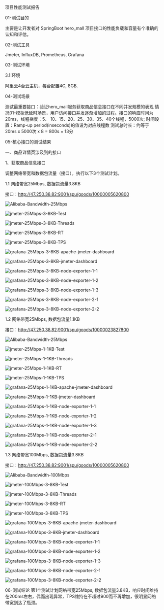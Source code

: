 项目性能测试报告

01-测试目的

主要是让开发者对 SpringBoot hero_mall 项目接口的性能负载和容量有个准确的认知和评估。


02-测试工具

Jmeter, InfluxDB, Prometheus, Grafana


03-测试环境

3.1 环境

阿里云4台云主机，每台配置4C, 8GB.


04-测试场景

测试最重要接口：验证hero_mall服务获取商品信息接口在不同并发规模的表现
情况01-模拟低延时场景，用户访问接口并发逐渐增加的过程。接口的响应时间为20ms，线程梯度：5、
10、15、20、25、30、35、40个线程，5000次;
时间设置：Ramp-up period(inseconds)的值设为对应线程数
测试总时长：约等于20ms x 5000次 x 8 = 800s = 13分


05-核心接口的测试结果

一、商品详情页涉及到的接口

1、获取商品信息接口

调整网络带宽和数据包流量（接口），执行以下3个测试计划。

1.1 网络带宽25Mbps, 数据包流量3.8KB 

接口：http://47.250.38.82:9001/spu/goods/10000005620800

![Alibaba-Bandwidth-25Mbps](https://user-images.githubusercontent.com/96624836/187080058-e52d8c93-1926-4e5a-9f85-4e9505da04b1.png)

![jmeter-25Mbps-3-8KB-Test](https://user-images.githubusercontent.com/96624836/187077707-efa2c2d8-8543-4000-b711-5fa116227a5d.png)

![jmeter-25Mbps-3-8KB-Threads](https://user-images.githubusercontent.com/96624836/187077974-b748e2ed-689d-4796-bde4-ff6d64c7a2dd.png)

![jmeter-25Mbps-3-8KB-RT](https://user-images.githubusercontent.com/96624836/187078096-8a21307b-27d9-4e8d-a808-abd1be64d896.png)

![jmeter-25Mbps-3-8KB-TPS](https://user-images.githubusercontent.com/96624836/187078002-38d61401-8c77-49e0-a21b-e9ab969cfc0f.png)

![grafana-25Mbps-3-8KB-apache-jmeter-dashboard](https://user-images.githubusercontent.com/96624836/187078111-0c3c9ba8-886b-48e9-8d76-3cfddc9a202e.PNG)

![grafana-25Mbps-3-8KB-jmeter-dashboard](https://user-images.githubusercontent.com/96624836/187078124-7155951d-9fa6-46a7-9a53-b69a4ff49ffc.PNG)

![grafana-25Mbps-3-8KB-node-exporter-1-1](https://user-images.githubusercontent.com/96624836/187078140-a8fb4d0b-d79e-4c58-89ee-b2236caa6723.PNG)

![grafana-25Mbps-3-8KB-node-exporter-1-2](https://user-images.githubusercontent.com/96624836/187078154-734fc93b-ee42-4d30-8c4f-e283d7fa11c7.PNG)

![grafana-25Mbps-3-8KB-node-exporter-1-3](https://user-images.githubusercontent.com/96624836/187078191-e98b4413-d84e-4cf3-97f5-d77c59f3a588.PNG)

![grafana-25Mbps-3-8KB-node-exporter-2-1](https://user-images.githubusercontent.com/96624836/187078222-e01704b2-ce50-48b9-8216-9ca078b3741b.PNG)

![grafana-25Mbps-3-8KB-node-exporter-2-2](https://user-images.githubusercontent.com/96624836/187078237-0700500e-0b95-41b2-a851-8b7181ebf152.PNG)


1.2 网络带宽25Mbps, 数据包流量1.1KB 

接口：http://47.250.38.82:9001/spu/goods/10000023827800

![Alibaba-Bandwidth-25Mbps](https://user-images.githubusercontent.com/96624836/187080058-e52d8c93-1926-4e5a-9f85-4e9505da04b1.png)

![jmeter-25Mbps-1-1KB-Test](https://user-images.githubusercontent.com/96624836/187078296-0eabaa06-2a80-4f79-ab77-b8ef3381d2e9.png)

![jmeter-25Mbps-1-1KB-Threads](https://user-images.githubusercontent.com/96624836/187078310-288d473b-9f09-4866-baee-4e98eb4f53a5.png)

![jmeter-25Mbps-1-1KB-RT](https://user-images.githubusercontent.com/96624836/187078344-3633ee3e-a867-4b67-8893-d265bb4d7c2e.png)

![jmeter-25Mbps-1-1KB-TPS](https://user-images.githubusercontent.com/96624836/187078364-a5097c20-f537-47ee-8219-652be300892a.png)

![grafana-25Mbps-1-1KB-apache-jmeter-dashboard](https://user-images.githubusercontent.com/96624836/187078396-a43c6865-c93c-4f84-8c13-0dff40a11f95.PNG)

![grafana-25Mbps-1-1KB-jmeter-dashboard](https://user-images.githubusercontent.com/96624836/187078406-577a0ae4-3398-4008-aa1c-484109589cc2.PNG)

![grafana-25Mbps-1-1KB-node-exporter-1-1](https://user-images.githubusercontent.com/96624836/187078444-fbed46d9-a1cb-4e78-942b-d7ffbe8802d3.PNG)

![grafana-25Mbps-1-1KB-node-exporter-1-2](https://user-images.githubusercontent.com/96624836/187078454-cfcc7c35-c598-4685-b67a-65b5f18081b9.PNG)

![grafana-25Mbps-1-1KB-node-exporter-1-3](https://user-images.githubusercontent.com/96624836/187078468-819f73a7-ddcb-44a1-8d4b-3cd83db1a893.PNG)

![grafana-25Mbps-1-1KB-node-exporter-2-1](https://user-images.githubusercontent.com/96624836/187078483-aa729c09-c605-4f5e-858a-57b608dfc3c3.PNG)

![grafana-25Mbps-1-1KB-node-exporter-2-2](https://user-images.githubusercontent.com/96624836/187078490-0dffdd93-98b3-4de3-abb7-aca391c2a184.PNG)


1.3 网络带宽100Mbps, 数据包流量3.8KB 

接口：http://47.250.38.82:9001/spu/goods/10000005620800

![Alibaba-Bandwidth-100Mbps](https://user-images.githubusercontent.com/96624836/187080100-da844522-1d7c-42bb-9bc7-cb2e111e8eca.PNG)

![jmeter-100Mbps-3-8KB-Test](https://user-images.githubusercontent.com/96624836/187078542-e130adf7-f606-4ede-810c-1ede1d8e7f67.png)

![jmeter-100Mbps-3-8KB-Threads](https://user-images.githubusercontent.com/96624836/187078557-135ea379-ce70-4c24-bdb3-f1c765f25d8e.png)

![jmeter-100Mbps-3-8KB-RT](https://user-images.githubusercontent.com/96624836/187078569-efa29c85-018e-45ef-b932-f9121b18eb72.png)

![jmeter-100Mbps-3-8KB-TPS](https://user-images.githubusercontent.com/96624836/187078591-f254d513-1a1b-4f89-a5d6-df49d759b6ca.png)

![grafana-100Mbps-3-8KB-apache-jmeter-dashboard](https://user-images.githubusercontent.com/96624836/187078713-5a4020cd-96bf-4ee1-8686-2d2d98f444b5.PNG)

![grafana-100Mbps-3-8KB-jmeter-dashboard](https://user-images.githubusercontent.com/96624836/187078756-d6b48f5e-6d9e-4bb1-89fc-50f6483df51d.PNG)

![grafana-100Mbps-3-8KB-node-exporter-1-1](https://user-images.githubusercontent.com/96624836/187078783-40e55df3-3aca-4b26-bfa3-9b7b22dcb174.PNG)

![grafana-100Mbps-3-8KB-node-exporter-1-2](https://user-images.githubusercontent.com/96624836/187078797-3cbcd17b-d861-44e8-b1a4-4037222aca00.PNG)

![grafana-100Mbps-3-8KB-node-exporter-1-3](https://user-images.githubusercontent.com/96624836/187078806-eea2eaa4-dfac-49b3-9abe-8a15536f7ff3.PNG)

![grafana-100Mbps-3-8KB-node-exporter-2-1](https://user-images.githubusercontent.com/96624836/187078819-319958b5-374e-435a-a5f9-ef7c1d8c4391.PNG)

![grafana-100Mbps-3-8KB-node-exporter-2-2](https://user-images.githubusercontent.com/96624836/187078833-1abb265b-260f-4d2a-889a-4bac0febf137.PNG)


06-测试结论
第1个测试计划网络带宽25Mbps, 数据包流量3.8KB，响应时间维持在200ms左右，偶而出现异常，TPS维持在不超过900而不再增加，很明显网络带宽到达了瓶颈。





